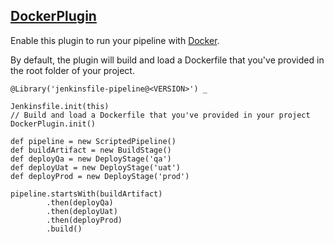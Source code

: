 ## [DockerPlugin](../src/DockerPlugin.groovy)

Enable this plugin to run your pipeline with [Docker](https://www.jenkins.io/doc/book/pipeline/docker/).

By default, the plugin will build and load a Dockerfile that you've provided in the root folder of your project.

```
@Library('jenkinsfile-pipeline@<VERSION>') _

Jenkinsfile.init(this)
// Build and load a Dockerfile that you've provided in your project
DockerPlugin.init()

def pipeline = new ScriptedPipeline()
def buildArtifact = new BuildStage()
def deployQa = new DeployStage('qa')
def deployUat = new DeployStage('uat')
def deployProd = new DeployStage('prod')

pipeline.startsWith(buildArtifact)
        .then(deployQa)
        .then(deployUat)
        .then(deployProd)
        .build()
```

